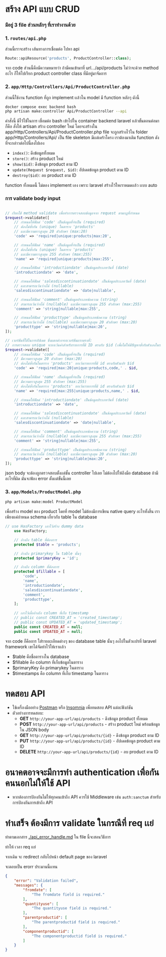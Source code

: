 # สร้าง API แบบ CRUD
### มีอยู่ 3 file ส่วนหลักๆ ที่เราทำงานด้วย

### 1. `routes/api.php`
ส่วนนี้เราจะสร้าง เส้นทางการเชื่อมต่อ ไปหา api

```php
Route::apiResource('products', ProductController::class);
```

จาก code ส่วนนี้คือมีความหมายว่า ถ้ามีคนเข้ามาที่ url.../api/products ไม่ว่าจะด้วย method อะไร ก็ให้ไปเรียก product controller class ที่มีอยู่มาจัดการ

### 2. `app/Http/Controllers/Api/ProductController.php`
ส่วนนี้ใช้งาน function ที่ถูก implement เเล้วใน model
มี function หลักๆ ดังนี้

```bash
docker compose exec backend bash
php artisan make:controller Api/ProductController --api
```
คำสั่งนี้ มีไว้ใช้ในการ เชื่อมต่อ bash เข้าไปใน container backend laravel เเล้วขั้นตอนต่อมาก็คือ สั่งให้ artisan สร้าง controller ใหม่ โดยจะสร้างใน app/Http/Controllers/Api/ProductController.php
file จะถูกสร้างไว้ใน folder app/Http/Controllers/Api/ เป็น file skeleton มีเเต่เคร้าโครง เราต้องมาเติม function ดังที่จะกล่าวต่อไปนี้ลงไปเอง

- `index()`: ดึงข้อมูลทั้งหมด
- `store()`: สร้าง product ใหม่
- `show($id)`: ดึงข้อมูล product ตาม ID
- `update(Request $request, $id)`: อัปเดตข้อมูล product ตาม ID
- `destroy($id)`: ลบ product ตาม ID

function ทั้งหมดนี้ ไม่ตอง implement เอง เพราะ laravel สร้างไว้ใหเราหมดเเล้ว เเบบ auto

### การ validate body input
```php

// เรียกใช้ method validate เพื่อทำการตรวจสอบข้อมูลจาก request ตามกฎที่กำหนด
$request->validate([
    // กำหนดให้ฟิลด์ 'code' เป็นข้อมูลที่จำเป็น (required)
    // ต้องไม่ซ้ำกัน (unique) ในตาราง 'products'
    // และมีความยาวสูงสุด 20 ตัวอักษร (max:20)
    'code' => 'required|unique:products|max:20',

    // กำหนดให้ฟิลด์ 'name' เป็นข้อมูลที่จำเป็น (required)
    // ต้องไม่ซ้ำกัน (unique) ในตาราง 'products'
    // และมีความยาวสูงสุด 255 ตัวอักษร (max:255)
    'name' => 'required|unique:products|max:255',

    // กำหนดให้ฟิลด์ 'introductiondate' เป็นข้อมูลประเภทวันที่ (date)
    'introductiondate' => 'date',

    // กำหนดให้ฟิลด์ 'salesdiscontinuationdate' เป็นข้อมูลประเภทวันที่ (date)
    // และสามารถเว้นว่างได้ (nullable)
    'salesdiscontinuationdate' => 'date|nullable',

    // กำหนดให้ฟิลด์ 'comment' เป็นข้อมูลประเภทข้อความ (string)
    // สามารถเว้นว่างได้ (nullable) และมีความยาวสูงสุด 255 ตัวอักษร (max:255)
    'comment' => 'string|nullable|max:255',

    // กำหนดให้ฟิลด์ 'producttype' เป็นข้อมูลประเภทข้อความ (string)
    // สามารถเว้นว่างได้ (nullable) และมีความยาวสูงสุด 20 ตัวอักษร (max:20)
    'producttype' => 'string|nullable|max:20',
]);

// เวอร์ชันที่ใช้ในการอัปเดต ซึ่งแตกต่างจากเวอร์ชันแรกตรงที่:
// การตรวจสอบ unique จะยกเว้นค่าสำหรับรายการที่มี ID ตรงกับ $id (เพื่อไม่ให้มีปัญหาซ้ำกับตัวเองในระหว่างอัปเดต)
$request->validate([
    // กำหนดให้ฟิลด์ 'code' เป็นข้อมูลที่จำเป็น (required)
    // มีความยาวสูงสุด 20 ตัวอักษร (max:20)
    // ต้องไม่ซ้ำกันในตาราง 'products' ยกเว้นรายการที่มี id ตรงกับตัวแปร $id
    'code' => 'required|max:20|unique:products,code,' . $id,

    // กำหนดให้ฟิลด์ 'name' เป็นข้อมูลที่จำเป็น (required)
    // มีความยาวสูงสุด 255 ตัวอักษร (max:255)
    // ต้องไม่ซ้ำกันในตาราง 'products' ยกเว้นรายการที่มี id ตรงกับตัวแปร $id
    'name' => 'required|max:255|unique:products,name,' . $id,

    // กำหนดให้ฟิลด์ 'introductiondate' เป็นข้อมูลประเภทวันที่ (date)
    'introductiondate' => 'date',

    // กำหนดให้ฟิลด์ 'salesdiscontinuationdate' เป็นข้อมูลประเภทวันที่ (date)
    // และสามารถเว้นว่างได้ (nullable)
    'salesdiscontinuationdate' => 'date|nullable',

    // กำหนดให้ฟิลด์ 'comment' เป็นข้อมูลประเภทข้อความ (string)
    // สามารถเว้นว่างได้ (nullable) และมีความยาวสูงสุด 255 ตัวอักษร (max:255)
    'comment' => 'string|nullable|max:255',

    // กำหนดให้ฟิลด์ 'producttype' เป็นข้อมูลประเภทข้อความ (string)
    // สามารถเว้นว่างได้ (nullable) และมีความยาวสูงสุด 20 ตัวอักษร (max:20)
    'producttype' => 'string|nullable|max:20',
]);

```

json body จะต้องถูกตรวจสอบตั้งเเต่ชั้น controller ไปเลย ไม่ต้องไปให้ถึงมือ database ถ้ามีอะไรที่ผิด มันจะฟ้อง error ตั้งเเต่ขั้นนี้เลย


### 3. `app/Models/ProductModel.php`
```bash
php artisan make:model ProductModel
```
เพื่อสร้าง model ของ product โดยที่ model ไม่ต้องมีการเขียน native query อะไรทั้งสิ้น เราเพียงเเค่กำหนด schema เกี่ยวกับ table ใน database

```php
// use HasFactory เอาไว้สร้าง dummy data
    use HasFactory;

    // อ้างถึง table ที่ต้องการ
    protected $table = 'products';

    // อ้างถึง primarykey ใน table นั้นๆ
    protected $primaryKey = 'id';

    // อ้างถึง column ที่ต้องการ
    protected $fillable = [
        'code',
        'name',
        'introductiondate',
        'salesdiscontinuationdate',
        'comment',
        'producttype',
    ];
    
    // เอาไว้เผื่ออ้างถึง column ที่เก็บ timestamp
    // public const CREATED_AT = 'created_timestamp';
    // public const UPDATED_AT = 'updated_timestamp';
    public const CREATED_AT = null;
    public const UPDATED_AT = null;
```

จาก code ก็คือการ ใส่รายละเอียดต่างๆ ของ database table นั้นๆ ลงไปในตัวเเปรที่ laravel framework เขาได้จัดทำไว้ให้เราเเล้ว 

- $table คือชื่อตารางใน database
- $fillable คือ column ที่เก็บข้อมูลในตาราง
- $primaryKey คือ primarykey ในตาราง
- $timestamps คือ column ที่เก็บ timestamp ในตาราง

# ทดสอบ API
   - ใช้เครื่องมืออย่าง [Postman](https://www.postman.com/) หรือ [Insomnia](https://insomnia.rest/) เพื่อทดสอบ API แต่ละฟังก์ชัน
   - ตัวอย่างการทดสอบ:
     - **GET** `http://your-app-url/api/products` - ดึงข้อมูล product ทั้งหมด
     - **POST** `http://your-app-url/api/products` - สร้าง product ใหม่ พร้อมข้อมูลใน JSON body
     - **GET** `http://your-app-url/api/products/{id}` - ดึงข้อมูล product ตาม ID
     - **PUT** `http://your-app-url/api/products/{id}` - อัปเดตข้อมูล product ตาม ID
     - **DELETE** `http://your-app-url/api/products/{id}` - ลบ product ตาม ID

# อนาคตอาจจะมีการทำ authentication เพื่อกันคนนอกไม่ให้ใช้ API
   - หากต้องการป้องกันไม่ให้ทุกคนเข้าถึง API ควรใช้ Middleware เช่น `auth:sanctum` สำหรับการป้องกันการเข้าถึง API

# ทำเสร็จ ต้องมีการ validate ในกรณีที่ req เเย่

ทำตามเอกสาร [./api_error_handle.md](./api_error_handle.md) ใน file นี้จะสอนวิธีการ

ทำให้ เวลา req เเย่

จากเดิม จะ redirect กลับไปหน้า default page ของ laravel

จะตอบเป็น erorr ประมานนี้เเทน 

```json
{
    "error": "Validation failed",
    "messages": {
        "fromdate": [
            "The fromdate field is required."
        ],
        "quantityuse": [
            "The quantityuse field is required."
        ],
        "parentproductid": [
            "The parentproductid field is required."
        ],
        "componentproductid": [
            "The componentproductid field is required."
        ]
    }
}
```